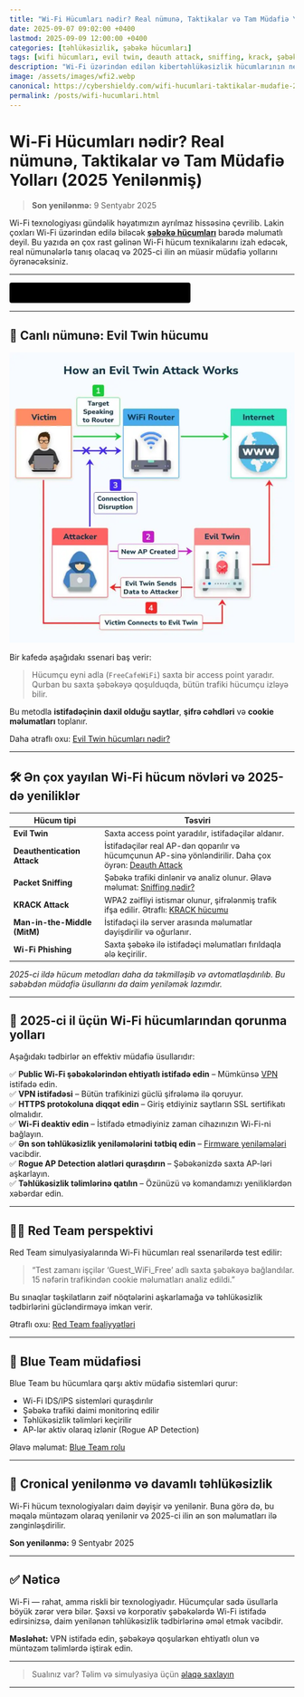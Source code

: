 ```yaml
---
title: "Wi-Fi Hücumları nədir? Real nümunə, Taktikalar və Tam Müdafiə Yolları (2025 Yenilənmiş)"
date: 2025-09-07 09:02:00 +0400
lastmod: 2025-09-09 12:00:00 +0400
categories: [təhlükəsizlik, şəbəkə hücumları]
tags: [wifi hücumları, evil twin, deauth attack, sniffing, krack, şəbəkə təhlükəsizliyi, red team, blue team]
description: "Wi-Fi üzərindən edilən kibertəhlükəsizlik hücumlarının necə işlədiyini canlı nümunə ilə öyrənin. Evil Twin, KRACK və Deauth kimi taktikalar, təhlükələr və ən effektiv müdafiə yolları – 2025-ci ilin yenilənmiş versiyası."
image: /assets/images/wfi2.webp
canonical: https://cybershieldy.com/wifi-hucumlari-taktikalar-mudafie-2025
permalink: /posts/wifi-hucumlari.html
---
```


# Wi-Fi Hücumları nədir? Real nümunə, Taktikalar və Tam Müdafiə Yolları (2025 Yenilənmiş)

> **Son yenilənmə:** 9 Sentyabr 2025

Wi-Fi texnologiyası gündəlik həyatımızın ayrılmaz hissəsinə çevrilib. Lakin çoxları Wi-Fi üzərindən edilə biləcək **[şəbəkə hücumları](https://cybershieldy.com/posts/şəbəkə-hücumları.html)** barədə məlumatlı deyil. Bu yazıda ən çox rast gəlinən Wi-Fi hücum texnikalarını izah edəcək, real nümunələrlə tanış olacaq və 2025-ci ilin ən müasir müdafiə yollarını öyrənəcəksiniz.

---

<div id="terminal"></div>

<script>
const messages = [
  "Scanning Wi-Fi networks...",
  "Capturing handshake...",
  "Running deauth attack...",
  "Welcome to CyberShieldy.com"
];

let idx = 0;
const terminal = document.getElementById('terminal');
const typingSpeed = 100;

function typeMessage(msg, i = 0) {
  if (i < msg.length) {
    terminal.textContent += msg.charAt(i);
    setTimeout(() => typeMessage(msg, i + 1), typingSpeed);
  } else {
    setTimeout(() => {
      eraseMessage(msg.length);
    }, 1000);
  }
}

function eraseMessage(len) {
  if (len > 0) {
    terminal.textContent = terminal.textContent.slice(0, -1);
    setTimeout(() => eraseMessage(len - 1), typingSpeed / 2);
  } else {
    idx = (idx + 1) % messages.length;
    typeMessage(messages[idx]);
  }
}

typeMessage(messages[idx]);
</script>

<style>
#terminal {
  font-family: monospace;
  white-space: nowrap;
  background: black;
  color: #0f0;
  padding: 10px;
  border-radius: 4px;
  width: max-content;
  min-width: 300px;
  height: 1.2em;
}
</style>

---

## 🎯 Canlı nümunə: Evil Twin hücumu

![Wi-Fi Evil Twin hücumu nümunəsi](/assets/images/wfi1.webp "Wi-Fi Evil Twin hücumu nümunəsi")

Bir kafedə aşağıdakı ssenari baş verir:

> Hücumçu eyni adla (`FreeCafeWiFi`) saxta bir access point yaradır. Qurban bu saxta şəbəkəyə qoşulduqda, bütün trafiki hücumçu izləyə bilir.

Bu metodla **istifadəçinin daxil olduğu saytlar**, **şifrə cəhdləri** və **cookie məlumatları** toplanır.

Daha ətraflı oxu: [Evil Twin hücumları nədir?](https://cybershieldy.com/posts/evil-twin-hucumlari.html)

---

## 🛠️ Ən çox yayılan Wi-Fi hücum növləri və 2025-də yeniliklər

| Hücum tipi                  | Təsviri                                                               |
|-----------------------------|----------------------------------------------------------------------|
| **Evil Twin**               | Saxta access point yaradılır, istifadəçilər aldanır.                 |
| **Deauthentication Attack** | İstifadəçilər real AP-dən qoparılır və hücumçunun AP-sinə yönləndirilir. Daha çox öyrən: [Deauth Attack](https://cybershieldy.com/posts/wifi-trafik-hucumlari.html) |
| **Packet Sniffing**         | Şəbəkə trafiki dinlənir və analiz olunur. Əlavə məlumat: [Sniffing nədir?](https://cybershieldy.com/posts/wifi-trafik-hucumlari.html) |
| **KRACK Attack**            | WPA2 zəifliyi istismar olunur, şifrələnmiş trafik ifşa edilir. Ətraflı: [KRACK hücumu](https://cybershieldy.com/posts/wifi-trafik-hucumlari.html) |
| **Man-in-the-Middle (MitM)**| İstifadəçi ilə server arasında məlumatlar dəyişdirilir və oğurlanır. |
| **Wi-Fi Phishing**          | Saxta şəbəkə ilə istifadəçi məlumatları fırıldaqla ələ keçirilir.     |

*2025-ci ildə hücum metodları daha da təkmilləşib və avtomatlaşdırılıb. Bu səbəbdən müdafiə üsullarını da daim yeniləmək lazımdır.*

---

## 🔐 2025-ci il üçün Wi-Fi hücumlarından qorunma yolları

Aşağıdakı tədbirlər ən effektiv müdafiə üsullarıdır:

✅ **Public Wi-Fi şəbəkələrindən ehtiyatlı istifadə edin** – Mümkünsə [VPN](https://cybershieldy.com/posts/vpn-firmware-wifi-tehlukesizlik.html) istifadə edin.  
✅ **VPN istifadəsi** – Bütün trafikinizi güclü şifrələmə ilə qoruyur.  
✅ **HTTPS protokoluna diqqət edin** – Giriş etdiyiniz saytların SSL sertifikatı olmalıdır.  
✅ **Wi-Fi deaktiv edin** – İstifadə etmədiyiniz zaman cihazınızın Wi-Fi-ni bağlayın.  
✅ **Ən son təhlükəsizlik yeniləmələrini tətbiq edin** – [Firmware yeniləmələri](https://cybershieldy.com/posts/vpn-firmware-wifi-tehlukesizlik.html) vacibdir.  
✅ **Rogue AP Detection alətləri quraşdırın** – Şəbəkənizdə saxta AP-ləri aşkarlayın.  
✅ **Təhlükəsizlik təlimlərinə qatılın** – Özünüzü və komandamızı yeniliklərdən xəbərdar edin.

---

## 👨‍💻 Red Team perspektivi

Red Team simulyasiyalarında Wi-Fi hücumları real ssenarilərdə test edilir:

> “Test zamanı işçilər ‘Guest_WiFi_Free’ adlı saxta şəbəkəyə bağlandılar. 15 nəfərin trafikindən cookie məlumatları analiz edildi.”

Bu sınaqlar təşkilatların zəif nöqtələrini aşkarlamağa və təhlükəsizlik tədbirlərini gücləndirməyə imkan verir.

Ətraflı oxu: [Red Team fəaliyyətləri](https://cybershieldy.com/posts/red-team-faliyyeti)

---

## 🧯 Blue Team müdafiəsi

Blue Team bu hücumlara qarşı aktiv müdafiə sistemləri qurur:

- Wi-Fi IDS/IPS sistemləri quraşdırılır  
- Şəbəkə trafiki daimi monitorinq edilir  
- Təhlükəsizlik təlimləri keçirilir  
- AP-lər aktiv olaraq izlənir (Rogue AP Detection)  

Əlavə məlumat: [Blue Team rolu](https://cybershieldy.com/posts/red-team-vs-blue-team)

---

## 📅 Cronical yenilənmə və davamlı təhlükəsizlik

Wi-Fi hücum texnologiyaları daim dəyişir və yenilənir. Buna görə də, bu məqalə müntəzəm olaraq yenilənir və 2025-ci ilin ən son məlumatları ilə zənginləşdirilir.  

**Son yenilənmə:** 9 Sentyabr 2025

---

## ✅ Nəticə

Wi-Fi — rahat, amma riskli bir texnologiyadır. Hücumçular sadə üsullarla böyük zərər verə bilər. Şəxsi və korporativ şəbəkələrdə Wi-Fi istifadə edirsinizsə, daim yenilənən təhlükəsizlik tədbirlərinə əməl etmək vacibdir.

**Məsləhət:** VPN istifadə edin, şəbəkəyə qoşularkən ehtiyatlı olun və müntəzəm təlimlərdə iştirak edin.

---

> Sualınız var? Təlim və simulyasiya üçün [əlaqə saxlayın](mailto:cyberdersler@gmail.com)

---

<!-- Strukturlaşdırılmış məlumat (JSON-LD) -->

<script type="application/ld+json">
{
  "@context": "https://schema.org",
  "@type": "Article",
  "headline": "Wi-Fi Hücumları nədir? Real nümunə, Taktikalar və Tam Müdafiə Yolları (2025 Yenilənmiş)",
  "description": "Wi-Fi üzərindən edilən kibertəhlükəsizlik hücumlarının necə işlədiyini canlı nümunə ilə öyrənin. Evil Twin, KRACK və Deauth kimi taktikalar, təhlükələr və ən effektiv müdafiə yolları – 2025-ci ilin yenilənmiş versiyası.",
  "image": "https://sizin-saytiniz.az/assets/images/wfi.png",
  "author": {
    "@type": "Person",
    "name": "CyberShieldy"
  },
  "publisher": {
    "@type": "Organization",
    "name": "CyberShieldy",
    "logo": {
      "@type": "ImageObject",
      "url": "https://sizin-saytiniz.az/assets/images/logo.png"
    }
  },
  "datePublished": "2025-09-07T09:02:00+04:00",
  "dateModified": "2025-09-09T12:00:00+04:00",
  "mainEntityOfPage": {
    "@type": "WebPage",
    "@id": "https://sizin-saytiniz.az/wifi-hucumlari-taktikalar-mudafie-2025"
  }
}
</script>
